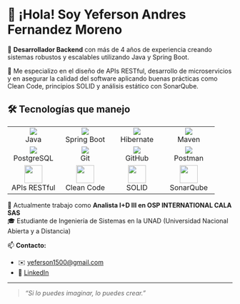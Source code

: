 # 👋 ¡Hola! Soy Yeferson Andres Fernandez Moreno

🎯 **Desarrollador Backend** con más de 4 años de experiencia creando sistemas robustos y escalables utilizando Java y Spring Boot.

💼 Me especializo en el diseño de APIs RESTful, desarrollo de microservicios y en asegurar la calidad del software aplicando buenas prácticas como Clean Code, principios SOLID y análisis estático con SonarQube.

<h2>🛠️ Tecnologías que manejo</h2>

<table>
  <tr>
    <td align="center" width="100">
      <img src="https://skillicons.dev/icons?i=java" /><br/>Java
    </td>
    <td align="center" width="100">
      <img src="https://skillicons.dev/icons?i=spring" /><br/>Spring Boot
    </td>
    <td align="center" width="100">
      <img src="https://skillicons.dev/icons?i=hibernate" /><br/>Hibernate
    </td>
    <td align="center" width="100">
      <img src="https://skillicons.dev/icons?i=maven" /><br/>Maven
    </td>
  </tr>
  <tr>
    <td align="center" width="100">
      <img src="https://skillicons.dev/icons?i=postgres" /><br/>PostgreSQL
    </td>
    <td align="center" width="100">
      <img src="https://skillicons.dev/icons?i=git" /><br/>Git
    </td>
    <td align="center" width="100">
      <img src="https://skillicons.dev/icons?i=github" /><br/>GitHub
    </td>
    <td align="center" width="100">
      <img src="https://skillicons.dev/icons?i=postman" /><br/>Postman
    </td>
  </tr>
  <tr>
    <td align="center" width="100">
      <img src="https://img.icons8.com/ios/100/api.png" width="40"/><br/>APIs RESTful
    </td>
    <td align="center" width="100">
      <img src="https://img.icons8.com/ios-filled/100/code.png" width="40"/><br/>Clean Code
    </td>
    <td align="center" width="100">
      <img src="https://img.icons8.com/ios-filled/100/settings.png" width="40"/><br/>SOLID
    </td>
    <td align="center" width="100">
      <img src="https://seeklogo.com/images/S/sonarqube-logo-6BFCF7CBA0-seeklogo.com.png" width="40"/><br/>SonarQube
    </td>
  </tr>
</table>

🚀 Actualmente trabajo como **Analista I+D III en OSP INTERNATIONAL CALA SAS**  
🎓 Estudiante de Ingeniería de Sistemas en la UNAD (Universidad Nacional Abierta y a Distancia)

📫 **Contacto:**  
- ✉️ yeferson1500@gmail.com  
- 🔗 [LinkedIn](https://www.linkedin.com/in/yeferson-fernandez)

---

> *“Si lo puedes imaginar, lo puedes crear.”*
